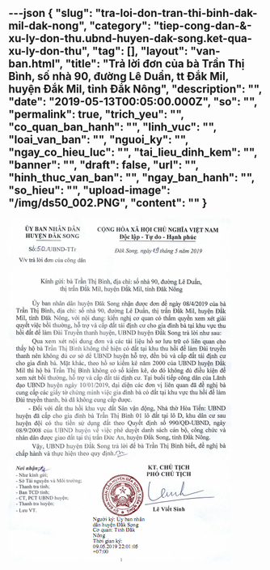 ---json
{
    "slug": "tra-loi-don-tran-thi-binh-dak-mil-dak-nong",
    "category": "tiep-cong-dan-&-xu-ly-don-thu.ubnd-huyen-dak-song.ket-qua-xu-ly-don-thu",
    "tag": [],
    "layout": "van-ban.html",
    "title": "Trả lời đơn của bà Trần Thị Bình, số nhà 90, đường Lê Duẩn, tt Đắk Mil, huyện Đắk Mil, tỉnh Đắk Nông",
    "description": "",
    "date": "2019-05-13T00:05:00.000Z",
    "so": "",
    "permalink": true,
    "trich_yeu": "",
    "co_quan_ban_hanh": "",
    "linh_vuc": "",
    "loai_van_ban": "",
    "nguoi_ky": "",
    "ngay_co_hieu_luc": "",
    "tai_lieu_dinh_kem": "",
    "banner": "",
    "draft": false,
    "url": "",
    "hinh_thuc_van_ban": "",
    "ngay_ban_hanh": "",
    "so_hieu": "",
    "upload-image": "/img/ds50_002.PNG",
    "__content__": ""
}
---
<p><img alt="" src="/img/ds50_001.PNG" /></p>

<p>&nbsp;</p>
